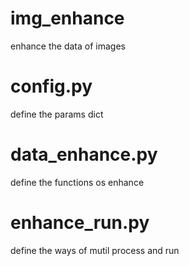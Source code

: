 # img_enhance
enhance the data of images


# config.py
  define the params dict
  
# data_enhance.py
  define the functions os enhance
  
# enhance_run.py
  define the ways of mutil process and run
